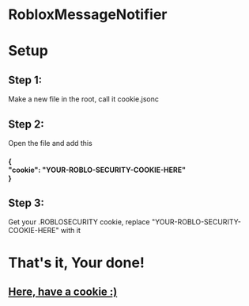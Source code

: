 # RobloxMessageNotifier
<h1>Setup</h1>
<h2>Step 1:</h2>
Make a new file in the root, call it cookie.jsonc
<h2>Step 2:</h2>
Open the file and add this
<h4>{
<br>  "cookie": "YOUR-ROBLO-SECURITY-COOKIE-HERE"
<br>}
</h4>
<h2>Step 3:</h2>
Get your .ROBLOSECURITY cookie, replace "YOUR-ROBLO-SECURITY-COOKIE-HERE" with it
<h1>That's it, Your done!</h1>
<h2><a href="https://raw.githubusercontent.com/StevenRafft/RobloxMessageNotif/master/.githubpage/images/cookie.jpg">Here, have a cookie :)</a></h2>
